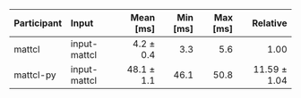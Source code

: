 | Participant | Input | Mean [ms] | Min [ms] | Max [ms] | Relative |
|:---|:---|---:|---:|---:|---:|
| mattcl | input-mattcl | 4.2 ± 0.4 | 3.3 | 5.6 | 1.00 |
| mattcl-py | input-mattcl | 48.1 ± 1.1 | 46.1 | 50.8 | 11.59 ± 1.04 |
